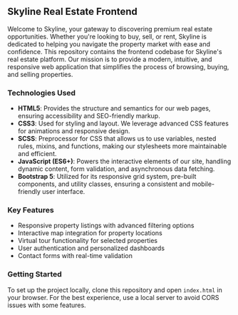 ## Skyline Real Estate Frontend
 Welcome to Skyline, your gateway to discovering premium real estate opportunities. Whether you're looking to buy, sell, or rent, Skyline is dedicated to helping you navigate the property market with ease and confidence. This repository contains the frontend codebase for Skyline's real estate platform. Our mission is to provide a modern, intuitive, and responsive web application that simplifies the process of browsing, buying, and selling properties.

### Technologies Used

- **HTML5**: Provides the structure and semantics for our web pages, ensuring accessibility and SEO-friendly markup.
- **CSS3**: Used for styling and layout. We leverage advanced CSS features for animations and responsive design.
- **SCSS**: Preprocessor for CSS that allows us to use variables, nested rules, mixins, and functions, making our stylesheets more maintainable and efficient.
- **JavaScript (ES6+)**: Powers the interactive elements of our site, handling dynamic content, form validation, and asynchronous data fetching.
- **Bootstrap 5**: Utilized for its responsive grid system, pre-built components, and utility classes, ensuring a consistent and mobile-friendly user interface.

### Key Features

- Responsive property listings with advanced filtering options
- Interactive map integration for property locations
- Virtual tour functionality for selected properties
- User authentication and personalized dashboards
- Contact forms with real-time validation

### Getting Started

To set up the project locally, clone this repository and open `index.html` in your browser. For the best experience, use a local server to avoid CORS issues with some features.
